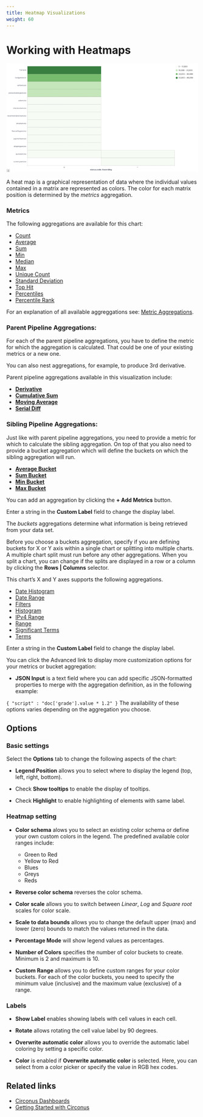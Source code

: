 ```yaml
---
title: Heatmap Visualizations
weight: 60
---
```


# Working with Heatmaps

![Heatmap Visualizations](../img/visualizations-heatmap.png)

A heat map is a graphical representation of data where the individual values contained in a matrix are represented as colors. The color for each matrix position is determined by the _metrics_ aggregation.

### Metrics

The following aggregations are available for this chart:

- [Count](/circonus3/visualizations/aggregations/metric-agg/#available-metric-aggregations)
- [Average](/circonus3/visualizations/aggregations/metric-agg/#available-metric-aggregations)
- [Sum](/circonus3/visualizations/aggregations/metric-agg/#available-metric-aggregations)
- [Min](/circonus3/visualizations/aggregations/metric-agg/#available-metric-aggregations)
- [Median](/circonus3/visualizations/aggregations/metric-agg/#available-metric-aggregations)
- [Max](/circonus3/visualizations/aggregations/metric-agg/#available-metric-aggregations)
- [Unique Count](/circonus3/visualizations/aggregations/metric-agg/#available-metric-aggregations)
- [Standard Deviation](/circonus3/visualizations/aggregations/metric-agg/#available-metric-aggregations)
- [Top Hit](/circonus3/visualizations/aggregations/metric-agg/#available-metric-aggregations)
- [Percentiles](/circonus3/visualizations/aggregations/metric-agg/#available-metric-aggregations)
- [Percentile Rank](/circonus3/visualizations/aggregations/metric-agg/#available-metric-aggregations)

For an explanation of all available aggreggations see: [Metric Aggregations](http://localhost:1313/circonus3/visualizations/aggregations/metric-agg/).

### Parent Pipeline Aggregations:

For each of the parent pipeline aggregations, you have to define the metric for which the aggregation is calculated. That could be one of your existing metrics or a new one.

You can also nest aggregations, for example, to produce 3rd derivative.

Parent pipeline aggregations available in this visualization include:

- [**Derivative**](/circonus3/visualizations/aggregations/pipeline-agg/)
- [**Cumulative Sum**](/circonus3/visualizations/aggregations/pipeline-agg/)
- [**Moving Average**](/circonus3/visualizations/aggregations/pipeline-agg/)
- [**Serial Diff**](/circonus3/visualizations/aggregations/pipeline-agg/)

### Sibling Pipeline Aggregations:

Just like with parent pipeline aggregations, you need to provide a metric for which to calculate the sibling aggregation. On top of that you also need to provide a bucket aggregation which will define the buckets on which the sibling aggregation will run.

- [**Average Bucket**](/circonus3/visualizations/aggregations/pipeline-agg/)
- [**Sum Bucket**](/circonus3/visualizations/aggregations/pipeline-agg/)
- [**Min Bucket**](/circonus3/visualizations/aggregations/pipeline-agg/)
- [**Max Bucket**](/circonus3/visualizations/aggregations/pipeline-agg/)

You can add an aggregation by clicking the **+ Add Metrics** button.

Enter a string in the **Custom Label** field to change the display label.

The _buckets_ aggregations determine what information is being retrieved from your data set.

Before you choose a buckets aggregation, specify if you are defining buckets for X or Y axis within a single chart or splitting into multiple charts. A multiple chart split must run before any other aggregations. When you split a chart, you can change if the splits are displayed in a row or a column by clicking the **Rows | Columns** selector.

This chart’s X and Y axes supports the following aggregations.

- [Date Histogram](/circonus3/visualizations/aggregations/pipeline-agg/#sibling-pipeline-aggregations)
- [Date Range](/circonus3/visualizations/aggregations/pipeline-agg/#sibling-pipeline-aggregations)
- [Filters](/circonus3/visualizations/aggregations/pipeline-agg/#sibling-pipeline-aggregations)
- [Histogram](/circonus3/visualizations/aggregations/pipeline-agg/#sibling-pipeline-aggregations)
- [IPv4 Range](/circonus3/visualizations/aggregations/pipeline-agg/#sibling-pipeline-aggregations)
- [Range](/circonus3/visualizations/aggregations/pipeline-agg/#sibling-pipeline-aggregations)
- [Significant Terms](/circonus3/visualizations/aggregations/pipeline-agg/#sibling-pipeline-aggregations)
- [Terms](/circonus3/visualizations/aggregations/pipeline-agg/#sibling-pipeline-aggregations)

Enter a string in the **Custom Label** field to change the display label.

You can click the Advanced link to display more customization options for your metrics or bucket aggregation:

- **JSON Input** is a text field where you can add specific JSON-formatted properties to merge with the aggregation definition, as in the following example:

`{ "script" : "doc['grade'].value * 1.2" }`
The availability of these options varies depending on the aggregation you choose.

## Options

### Basic settings

Select the **Options** tab to change the following aspects of the chart:

- **Legend Position** allows you to select where to display the legend (top, left, right, bottom).

- Check **Show tooltips** to enable the display of tooltips.

- Check **Highlight** to enable highlighting of elements with same label.

### Heatmap setting

- **Color schema** alows you to select an existing color schema or define your own custom colors in the legend. The predefined available color ranges include:

  - Green to Red
  - Yellow to Red
  - Blues
  - Greys
  - Reds

- **Reverse color schema** reverses the color schema.

- **Color scale** allows you to switch between _Linear_, _Log_ and _Square root_ scales for color scale.

- **Scale to data bounds** allows you to change the default upper (max) and lower (zero) bounds to match the values returned in the data.

- **Percentage Mode** will show legend values as percentages.

- **Number of Colors** specifies the number of color buckets to create. Minimum is 2 and maximum is 10.

- **Custom Range** allows you to define custom ranges for your color buckets. For each of the color buckets, you need to specify the minimum value (inclusive) and the maximum value (exclusive) of a range.

### Labels

- **Show Label** enables showing labels with cell values in each cell.

- **Rotate** allows rotating the cell value label by 90 degrees.

- **Overwrite automatic color** allows you to override the automatic label coloring by setting a specific color.

- **Color** is enabled if **Overwrite automatic color** is selected. Here, you can select from a color picker or specify the value in RGB hex codes.

## Related links

- [Circonus Dashboards](/circonus3/dashboards/introduction/)
- [Getting Started with Circonus](/circonus3/getting-started/)

